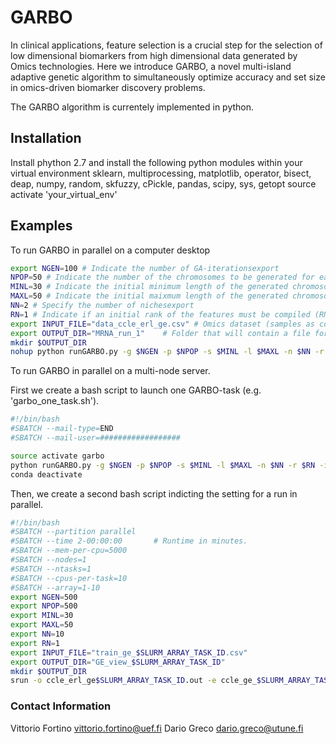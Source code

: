 # GARBO
In clinical applications, feature selection is a crucial step for the selection of low dimensional biomarkers from high 
dimensional data generated by Omics technologies. Here we introduce GARBO, a novel multi-island adaptive genetic algorithm to 
simultaneously optimize accuracy and set size in omics-driven biomarker discovery problems. 

The GARBO algorithm is currentely implemented in python.

## Installation

Install phython 2.7 and install  the following python modules within your virtual environment
sklearn, multiprocessing, matplotlib, operator, bisect, deap, numpy, random, skfuzzy, cPickle, pandas, scipy, sys, getopt
source activate 'your_virtual_env'

## Examples

To run GARBO in parallel on a computer desktop

```sh
export NGEN=100 # Indicate the number of GA-iterationsexport 
NPOP=50 # Indicate the number of the chromosomes to be generated for each nicheexport 
MINL=30 # Indicate the initial minimum length of the generated chromosomesexport 
MAXL=50 # Indicate the initial maixmum length of the generated chromosomesexport 
NN=2 # Specify the number of nichesexport 
RN=1 # Indicate if an initial rank of the features must be compiled (RN=1) otherwise it starts with no ranking information (RN=0).
export INPUT_FILE="data_ccle_erl_ge.csv" # Omics dataset (samples as columns and rows as features< The last feature must named 'class' and it correpsonds to the target label)
export OUTPUT_DIR="MRNA_run_1"    # Folder that will contain a file for each nicheserialized python-obejcts. Each file contains the
mkdir $OUTPUT_DIR
nohup python runGARBO.py -g $NGEN -p $NPOP -s $MINL -l $MAXL -n $NN -r $RN -i $INPUT_FILE -o $OUTPUT_DIR > output_mrna.log &
```

To run GARBO in parallel on a multi-node server.

First we create a bash script to launch one GARBO-task (e.g. 'garbo_one_task.sh').

```sh
#!/bin/bash
#SBATCH --mail-type=END
#SBATCH --mail-user=##################

source activate garbo
python runGARBO.py -g $NGEN -p $NPOP -s $MINL -l $MAXL -n $NN -r $RN -i $INPUT_FILE -o $OUTPUT_DIR
conda deactivate
```

Then, we create a second bash script indicting the setting for a run in parallel. 

```sh
#!/bin/bash
#SBATCH --partition parallel
#SBATCH --time 2-00:00:00       # Runtime in minutes.
#SBATCH --mem-per-cpu=5000
#SBATCH --nodes=1
#SBATCH --ntasks=1
#SBATCH --cpus-per-task=10
#SBATCH --array=1-10
export NGEN=500
export NPOP=500
export MINL=30
export MAXL=50
export NN=10
export RN=1
export INPUT_FILE="train_ge_$SLURM_ARRAY_TASK_ID.csv"
export OUTPUT_DIR="GE_view_$SLURM_ARRAY_TASK_ID"
mkdir $OUTPUT_DIR
srun -o ccle_erl_ge$SLURM_ARRAY_TASK_ID.out -e ccle_ge_$SLURM_ARRAY_TASK_ID.err garbo_one_task.sh
```

### Contact Information
Vittorio Fortino <vittorio.fortino@uef.fi>
Dario Greco <dario.greco@utune.fi>
